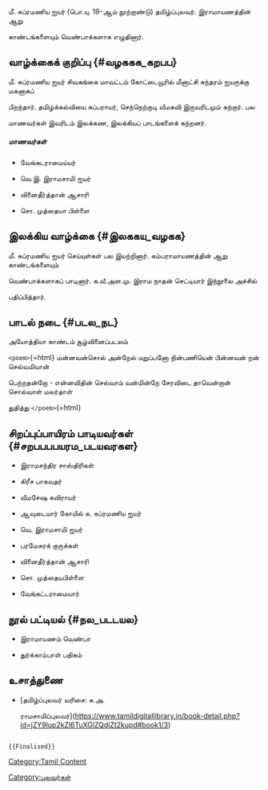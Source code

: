 மீ. சுப்ரமணிய ஐயர் (பொ.யு. 19-ஆம் நூற்றாண்டு) தமிழ்ப்புலவர். இராமாயணத்தின் ஆறு
காண்டங்களையும் வெண்பாக்களாக எழுதினார்.

## வாழ்க்கைக் குறிப்பு {#வழககக_கறபப}

மீ. சுப்ரமணிய ஐயர் சிவகங்கை மாவட்டம் கோட்டையூரில் மீனாட்சி சுந்தரம் ஐயருக்கு மகனாகப்
பிறந்தார். தமிழ்க்கல்வியை சுப்பராயர், செந்நெற்குடி வீமகவி இருவரிடமும் கற்றார். பல
மாணவர்கள் இவரிடம் இலக்கண, இலக்கியப் பாடங்களைக் கற்றனர்.

##### மாணவர்கள்

-   வேங்கடராமைய்யர்
-   வெ.இ. இராமசாமி ஐயர்
-   வினைதீர்த்தான் ஆசாரி
-   சொ. முத்தையா பிள்ளை

## இலக்கிய வாழ்க்கை {#இலககய_வழகக}

மீ. சுப்ரமணிய ஐயர் செய்யுள்கள் பல இயற்றினார். கம்பராமாயணத்தின் ஆறு காண்டங்களையும்
வெண்பாக்களாகப் பாடினார். க.வீ.அள.மு. இராம நாதன் செட்டியார் இந்நூலை அச்சில்
பதிப்பித்தார்.

## பாடல் நடை {#படல_நட}

அயோத்தியா காண்டம் சூழ்வினைப்படலம்

`<poem>`{=html} மன்னவன்சொல் அன்றேல் மறுப்பனோ நின்பணியென் பின்னவன் றன் செல்வமியான்
பெற்றதன்றோ - என்னவிதின் செல்வாம் வன்மின்றே சேரவிடை தாவென்றான் சொல்வாள் மலர்தாள்
துதித்து `</poem>`{=html}

## சிறப்புப்பாயிரம் பாடியவர்கள் {#சறபபபபயரம_படயவரகள}

-   இராமசந்திர சாஸ்திரிகள்
-   கிரீச பாகவதர்
-   வீமசேஷ கவிராயர்
-   ஆவுடையார் கோயில் க. சுப்ரமணிய ஐயர்
-   வெ. இராமசாமி ஐயர்
-   பரமேசுரக் குருக்கள்
-   வினைதீர்த்தான் ஆசாரி
-   சொ. முத்தையபிள்ளை
-   வேங்கட்டராமையார்

## நூல் பட்டியல் {#நல_படடயல}

-   இராமாயணம் வெண்பா
-   துர்க்காம்பாள் பதிகம்

## உசாத்துணை

-   [தமிழ்ப்புலவர் வரிசை: சு.அ.
    ராமசாமிப்புலவர்](https://www.tamildigitallibrary.in/book-detail.php?id=jZY9lup2kZl6TuXGlZQdjZt2kupd#book1/3)

```{=mediawiki}
{{Finalised}}
```
[Category:Tamil Content](Category:Tamil_Content "wikilink")
[Category:புலவர்கள்](Category:புலவர்கள் "wikilink")
